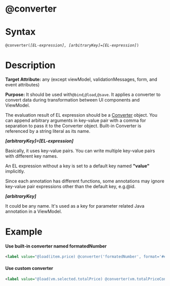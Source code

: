 # @converter

Syntax
======

`@converter(`*`[EL-expression], [arbitraryKey]=[EL-expression]`*`) `

Description
===========

**Target Attribute:** any (except viewModel, validationMessages, form, and event attributes)

**Purpose:** It should be used with`@bind`,`@load`,`@save`. It applies a converter to convert data during transformation between UI components and ViewModel.

The evaluation result of EL expression should be a [Converter](http://www.zkoss.org/javadoc/latest/zk/org/zkoss/bind/Converter.html) object. You can append arbitrary arguments in key-value pair with a comma for separation to pass it to the Converter object. Built-in Converter is referenced by a string literal as its name.

***[arbitraryKey]=[EL-expression]***

Basically, it uses key-value pairs. You can write multiple key-value pairs with different key names.

An EL expression without a key is set to a default key named **"value"** implicitly.

Since each annotation has different functions, some annotations may ignore key-value pair expressions other than the default key, e.g.@id.

***[arbitraryKey]***

It could be any name. It's used as a key for parameter related Java annotation in a ViewModel.

Example
=======

#### Use built-in converter named formatedNumber
```xml
<label value="@load(item.price) @converter('formatedNumber', format='###,##0.00')"/>
```

#### Use custom converter
```xml
<label value="@load(vm.selected.totalPrice) @converter(vm.totalPriceConverter)"/>
```

